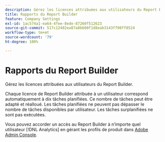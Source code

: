 ```yaml
---
description: Gérez les licences attribuées aux utilisateurs du Report Builder.
title: Rapports du Report Builder
feature: Company Settings
exl-id: 1ac574a1-ea64-4fee-8ede-87260f512623
source-git-commit: 517c12482ea87a8b600f1d8eab3143ff90ff0524
workflow-type: tm+mt
source-wordcount: '79'
ht-degree: 100%

---
```


# Rapports du Report Builder

Gérez les licences attribuées aux utilisateurs du Report Builder.

Chaque licence de Report Builder attribuée à un utilisateur correspond automatiquement à dix tâches planifiées. Ce nombre de tâches peut être adapté et réalloué. Les tâches planifiées ne peuvent pas dépasser le nombre de tâches disponibles par utilisateur. Les tâches surplanifiées ne sont pas exécutées.

Vous pouvez accorder un accès au Report Builder à n’importe quel utilisateur [!DNL Analytics] en gérant les profils de produit dans [Adobe Admin Console](/help/admin/admin-console/home.md).
